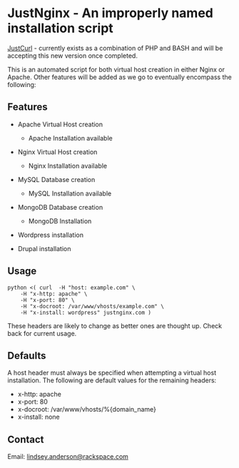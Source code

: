JustNginx - An improperly named installation script
================================

[JustCurl](http://justcurl.com/) - currently exists as a combination of PHP and BASH and will be accepting this new version once completed.

This is an automated script for both virtual host creation in either Nginx or Apache. Other features will be added as we go to eventually encompass the following:

Features
-------------------------
* Apache Virtual Host creation

	+ Apache Installation available

* Nginx Virtual Host creation

	+ Nginx Installation available

* MySQL Database creation

	+ MySQL Installation available

* MongoDB Database creation

	 + MongoDB Installation

* Wordpress installation
* Drupal installation

Usage 
-------------------------

	python <( curl 	-H "host: example.com" \
		-H "x-http: apache" \
		-H "x-port: 80" \
		-H "x-docroot: /var/www/vhosts/example.com" \
		-H "x-install: wordpress" justnginx.com )


These headers are likely to change as better ones are thought up.  Check back for current usage. 

Defaults
-------------------------

A host header must always be specified when attempting a virtual host installation.  The following are default values for the remaining headers:

* x-http:    apache 
* x-port:    80
* x-docroot: /var/www/vhosts/%{domain_name}
* x-install: none


Contact
-------------------------

Email: lindsey.anderson@rackspace.com
